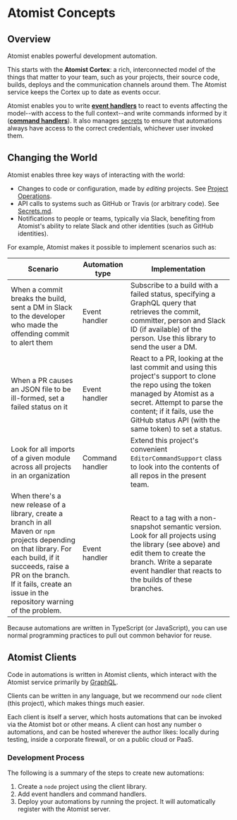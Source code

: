 # Atomist Concepts

## Overview

Atomist enables powerful development automation.

This starts with the **Atomist Cortex**: a rich, interconnected model of the things that matter to your team, such as your projects, their source code, builds, deploys and the communication channels around them. The Atomist service keeps the Cortex up to date as events occur. 

Atomist enables you to write **[event handlers](EventHandlers.md)** to react to events affecting the model--with access to the full context--and write commands informed by it (**[command handlers](CommandHandlers.md)**). It also manages [secrets](Secrets.md) to ensure that automations always have access to the correct credentials, whichever user invoked them.

## Changing the World
Atomist enables three key ways of interacting with the world:

- Changes to code or configuration, made by *editing* projects. See [Project Operations](ProjectOperations.md).
- API calls to systems such as GitHub or Travis (or arbitrary code). See [Secrets.md]().
- Notifications to people or teams, typically via Slack, benefiting from Atomist's ability to relate Slack and other identities (such as GitHub identities).

For example, Atomist makes it possible to implement scenarios such as: 

|  Scenario |  Automation type | Implementation  | 
|---|---|---|
| When a commit breaks the build, sent a DM in Slack to the developer who made the offending commit to alert them | Event handler   | Subscribe to a build with a failed status, specifying a GraphQL query that retrieves the commit, committer, person and Slack ID (if available) of the person. Use this library to send the user a DM.  |   |  
|  When a PR causes an JSON file to be ill-formed, set a failed status on it |  Event handler | React to a PR, looking at the last commit and using this project's support to clone the repo using the token managed by Atomist as a secret. Attempt to parse the content; if it fails, use the GitHub status API (with the same token) to set a status. 
|  Look for all imports of a given module across all projects in an organization  | Command handler   | Extend this project's convenient `EditorCommandSupport` class to look into the contents of all repos in the present team.  |   |   |
 When there's a new release of a library, create a branch in all Maven or `npm` projects depending on that library. For each build, if it succeeds, raise a PR on the branch. If it fails, create an issue in the repository warning of the problem.   |  Event handler | React to a tag with a non-snapshot semantic version. Look for all projects using the library (see above) and edit them to create the branch. Write a separate event handler that reacts to the builds of these branches.
 
 Because automations are written in TypeScript (or JavaScript), you can use normal programming practices to pull out common behavior for reuse. 

## Atomist Clients

Code in automations is written in Atomist clients, which interact with the Atomist service primarily by [GraphQL](http://graphql.org/).

Clients can be written in any language, but we recommend our `node` client (this project), which makes things much easier.

Each client is itself a server, which hosts automations that can be invoked via the Atomist bot or other means. A client can host any number o automations, and can be hosted wherever the author likes: locally during testing, inside a corporate firewall, or on a public cloud or PaaS.

### Development Process
The following is a summary of the steps to create new automations:

1. Create a `node` project using the client library.
2. Add event handlers and command handlers.
3. Deploy your automations by running the project. It will automatically register with the Atomist server.